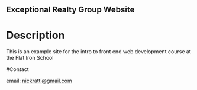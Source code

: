 Exceptional Realty Group Website
---

# Description

This is an example site for the intro to front end web development course at the Flat Iron School

#Contact

email: nickratti@gmail.com
